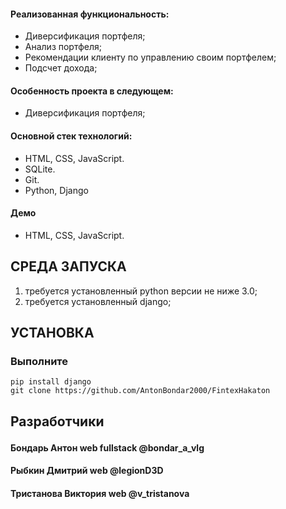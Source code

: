 <h4>Реализованная функциональность:</h4>
<ul>
	<li>Диверсификация портфеля;</li>
	<li>Анализ портфеля;</li>
	<li>Рекомендации клиенту по управлению своим портфелем;</li>
	<li>Подсчет дохода;</li>
  
 </ul>

<h4>Особенность проекта в следующем:</h4>
<ul>
	<li>Диверсификация портфеля;</li>
  
 </ul>

<h4>Основной стек технологий:</h4>
<ul>
	<li>HTML, CSS, JavaScript.</li>
	<li>SQLite.</li>
	<li>Git.</li>
	<li>Python, Django</li>
  
 </ul>

<h4>Демо</h4>
<ul>
	<li>HTML, CSS, JavaScript.</li>
  
 </ul>

<h2>СРЕДА ЗАПУСКА</h2>
<ol>
	<li>требуется установленный python версии не ниже 3.0;</li>  
	<li>требуется установленный django;</li> 
 </ol>

<h2>УСТАНОВКА</h2>
<h3>Выполните</h3>
<pre><code>pip install django
git clone https://github.com/AntonBondar2000/FintexHakaton</pre></code>
<h2><p>Разработчики</p></h2>
<h4>Бондарь Антон web fullstack @bondar_a_vlg</h4>
<h4>Рыбкин Дмитрий web @legionD3D</h4>
<h4>Тристанова Виктория web @v_tristanova</h4>